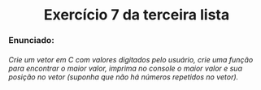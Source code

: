 <h1 align="center">Exercício 7 da terceira lista </h1>

<h3>Enunciado:</h3>
<h6>Crie um vetor em C com valores digitados pelo usuário, crie uma função para encontrar o maior valor, imprima no console o maior valor e sua posição no vetor (suponha que não há números repetidos no vetor).</h6>
